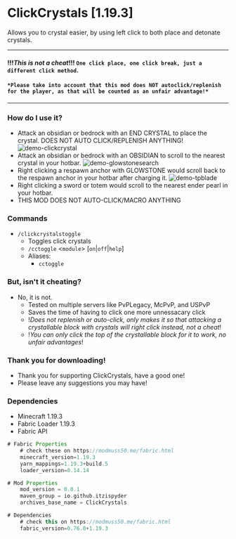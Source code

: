 # ClickCrystals [1.19.3]
Allows you to crystal easier, by using left click to both place and detonate crystals.

----------------------------------------------------------------------------------
#### !!!***This is not a cheat***!!! `One click place, one click break, just a different click method`.
#### `*Please take into account that this mod does NOT autoclick/replenish for the player, as that will be counted as an unfair advantage!*`
----------------------------------------------------------------------------------

### How do I use it?
- Attack an obsidian or bedrock with an END CRYSTAL to place the crystal. DOES NOT AUTO CLICK/REPLENISH ANYTHING!
![demo-clickcrystal](/assets/gif/clickcrystal.gif)
- Attack an obsidian or bedrock with an OBSIDIAN to scroll to the nearest crystal in your hotbar.
![demo-glowstonesearch](/assets/gif/glowstonesearch.gif)
- Right clicking a respawn anchor with GLOWSTONE would scroll back to the respawn anchor in your hotbar after charging it.
![demo-tpblade](/assets/gif/tpblade.gif)
- Right clicking a sword or totem would scroll to the nearest ender pearl in your hotbar.
- THIS MOD DOES NOT AUTO-CLICK/MACRO ANYTHING

### Commands
- `/clickcrystalstoggle`
  - Toggles click crystals
  - `/cctoggle` <`module`> [`on`|`off`|`help`]
  - Aliases: 
    - `cctoggle`

### But, isn't it cheating?
- No, it is not.
  - Tested on multiple servers like PvPLegacy, McPvP, and USPvP
  - Saves the time of having to click one more unnessacary click
  - !*Does not replenish or auto-click, only makes it so that attacking a crystallable block with crystals will right click instead, not a cheat*!
  - !*You can only click the top of the crystallable block for it to work, no unfair advantages*!
  
### Thank you for downloading!
- Thank you for supporting ClickCrystals, have a good one!
- Please leave any suggestions you may have!

  
### Dependencies
- Minecraft 1.19.3
- Fabric Loader 1.19.3
- Fabric API 

```gradle
# Fabric Properties
	# check these on https://modmuss50.me/fabric.html
	minecraft_version=1.19.3
	yarn_mappings=1.19.3+build.5
	loader_version=0.14.14

# Mod Properties
	mod_version = 0.0.1
	maven_group = io.github.itzispyder
	archives_base_name = ClickCrystals

# Dependencies
	# check this on https://modmuss50.me/fabric.html
	fabric_version=0.76.0+1.19.3
```
